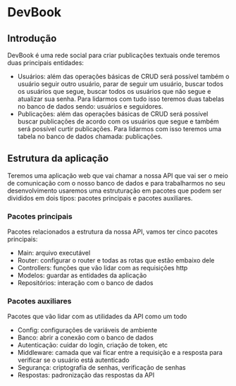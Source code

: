 # DevBook

## Introdução
DevBook é uma rede social para criar publicações textuais onde teremos duas principais entidades:
* Usuários: além das operações básicas de CRUD será possível também o usuário seguir outro usuário, parar de seguir um usuário, buscar todos os usuários que segue, buscar todos os usuários que não segue e atualizar sua senha. Para lidarmos com tudo isso teremos duas tabelas no banco de dados sendo: usuários e seguidores.
* Publicações: além das operações básicas de CRUD será possível buscar publicações de acordo com os usuários que segue e também será possível curtir publicações. Para lidarmos com isso teremos uma tabela no banco de dados chamada: publicações.

## Estrutura da aplicação
Teremos uma aplicação web que vai chamar a nossa API que vai ser o meio de comunicação com o nosso banco de dados e para trabalharmos no seu desenvolvimento usaremos uma estruturação em pacotes que podem ser divididos em dois tipos: pacotes principais e pacotes auxiliares.

### Pacotes principais
Pacotes relacionados a estrutura da nossa API, vamos ter cinco pacotes principais:
* Main: arquivo executável
* Router: configurar o router e todas as rotas que estão embaixo dele
* Controllers: funções que vão lidar com as requisições http
* Modelos: guardar as entidades da aplicação
* Repositórios: interação com o banco de dados

### Pacotes auxiliares
Pacotes que vão lidar com as utilidades da API como um todo
* Config: configurações de variáveis de ambiente
* Banco: abrir a conexão com o banco de dados
* Autenticação: cuidar do login, criação de token, etc
* Middleware: camada que vai ficar entre a requisição e a resposta para verificar se o usuário está autenticado
* Segurança: criptografia de senhas, verificação de senhas
* Respostas: padronização das respostas da API